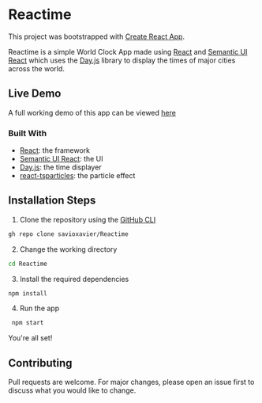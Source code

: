 # Reactime

This project was bootstrapped with [Create React App](https://github.com/facebook/create-react-app).

Reactime is a simple World Clock App made using [React](https://github.com/facebook/react) and [Semantic UI React](https://github.com/Semantic-Org/Semantic-UI-React) which uses the [Day.js](https://github.com/iamkun/dayjs/) library to display the times of major cities across the world.

## Live Demo

A full working demo of this app can be viewed [here](https://reactime.savioxavier.repl.co)

### Built With

- [React](https://reactjs.org/): the framework
- [Semantic UI React](https://react.semantic-ui.com/): the UI
- [Day.js](https://day.js.org/): the time displayer
- [react-tsparticles](https://particles.js.org/): the particle effect

## Installation Steps

1. Clone the repository using the [GitHub CLI](https://github.com/cli/cli)

```bash
gh repo clone savioxavier/Reactime
```

2. Change the working directory

```bash
cd Reactime
```

3. Install the required dependencies

```bash
npm install
```

4. Run the app

```bash
 npm start
```

You're all set!

## Contributing

Pull requests are welcome. For major changes, please open an issue first to discuss what you would like to change.
